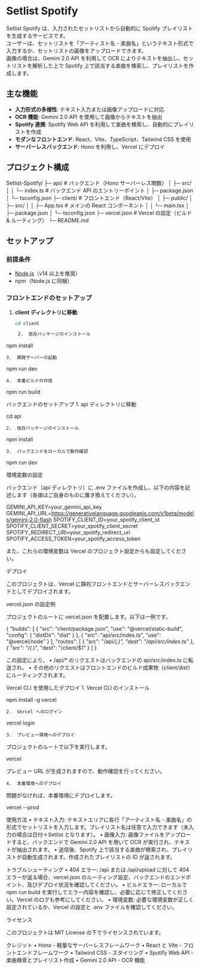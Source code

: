 # Setlist Spotify

Setlist Spotify は、入力されたセットリストから自動的に Spotify プレイリストを生成するサービスです。  
ユーザーは、セットリストを「アーティスト名 - 楽曲名」というテキスト形式で入力するか、セットリストの画像をアップロードできます。  
画像の場合は、Gemini 2.0 API を利用して OCR によりテキストを抽出し、セットリストを解析した上で Spotify 上で該当する楽曲を検索し、プレイリストを作成します。

## 主な機能

- **入力形式の多様性**: テキスト入力または画像アップロードに対応
- **OCR 機能**: Gemini 2.0 API を使用して画像からテキストを抽出
- **Spotify 連携**: Spotify Web API を利用して楽曲を検索し、自動的にプレイリストを作成
- **モダンなフロントエンド**: React、Vite、TypeScript、Tailwind CSS を使用
- **サーバーレスバックエンド**: Hono を利用し、Vercel にデプロイ

## プロジェクト構成

Setlist-Spotify/
├─ api/                 # バックエンド（Hono サーバーレス関数）
│   ├─ src/
│   │   └─ index.ts   # バックエンド API のエントリーポイント
│   ├─ package.json
│   └─ tsconfig.json
├─ client/              # フロントエンド（React/Vite）
│   ├─ public/
│   ├─ src/
│   │   ├─ App.tsx    # メインの React コンポーネント
│   │   └─ main.tsx
│   ├─ package.json
│   └─ tsconfig.json
├─ vercel.json          # Vercel の設定（ビルド & ルーティング）
└─ README.md

## セットアップ

### 前提条件

- [Node.js](https://nodejs.org/)（v14 以上を推奨）
- npm（Node.js に同梱）

### フロントエンドのセットアップ

1. **client ディレクトリに移動**
   ```bash
   cd client

	2.	依存パッケージのインストール

npm install


	3.	開発サーバーの起動

npm run dev


	4.	本番ビルドの作成

npm run build



バックエンドのセットアップ
	1.	api ディレクトリに移動

cd api


	2.	依存パッケージのインストール

npm install


	3.	バックエンドをローカルで動作確認

npm run dev



環境変数の設定

バックエンド（api ディレクトリ）に .env ファイルを作成し、以下の内容を記述します（各値はご自身のものに置き換えてください）。

GEMINI_API_KEY=your_gemini_api_key
GEMINI_API_URL=https://generativelanguage.googleapis.com/v1beta/models/gemini-2.0-flash
SPOTIFY_CLIENT_ID=your_spotify_client_id
SPOTIFY_CLIENT_SECRET=your_spotify_client_secret
SPOTIFY_REDIRECT_URI=your_spotify_redirect_uri
SPOTIFY_ACCESS_TOKEN=your_spotify_access_token

また、これらの環境変数は Vercel のプロジェクト設定からも設定してください。

デプロイ

このプロジェクトは、Vercel に静的フロントエンドとサーバーレスバックエンドとしてデプロイされます。

vercel.json の設定例

プロジェクトのルートに vercel.json を配置します。以下は一例です。

{
  "builds": [
    {
      "src": "client/package.json",
      "use": "@vercel/static-build",
      "config": { "distDir": "dist" }
    },
    {
      "src": "api/src/index.ts",
      "use": "@vercel/node"
    }
  ],
  "routes": [
    { "src": "/api/(.*)", "dest": "/api/src/index.ts" },
    { "src": "/(.*)", "dest": "/client/$1" }
  ]
}

この設定により、
	•	/api/* のリクエストはバックエンドの api/src/index.ts に転送され、
	•	その他のリクエストはフロントエンドのビルド成果物（client/dist）にルーティングされます。

Vercel CLI を使用したデプロイ
	1.	Vercel CLI のインストール

npm install -g vercel


	2.	Vercel へのログイン

vercel login


	3.	プレビュー環境へのデプロイ
プロジェクトのルートで以下を実行します。

vercel

プレビュー URL が生成されますので、動作確認を行ってください。

	4.	本番環境へのデプロイ
問題がなければ、本番環境にデプロイします。

vercel --prod



使用方法
	•	テキスト入力:
テキストエリアに各行「アーティスト名 - 楽曲名」の形式でセットリストを入力します。プレイリスト名は任意で入力できます（未入力の場合は日付＋Setlist となります）。
	•	画像入力:
画像ファイルをアップロードすると、バックエンドで Gemini 2.0 API を用いて OCR が実行され、テキストが抽出されます。
	•	送信後、Spotify 上で該当する楽曲が検索され、プレイリストが自動生成されます。作成されたプレイリストの ID が返されます。

トラブルシューティング
	•	404 エラー:
/api または /api/upload に対して 404 エラーが返る場合、vercel.json のルーティング設定、バックエンドのエンドポイント、及びデプロイ状況を確認してください。
	•	ビルドエラー:
ローカルで npm run build を実行してエラー内容を確認し、必要に応じて修正してください。Vercel のログも参考にしてください。
	•	環境変数:
必要な環境変数が正しく設定されているか、Vercel の設定と .env ファイルを確認してください。

ライセンス

このプロジェクトは MIT License の下でライセンスされています。

クレジット
	•	Hono - 軽量なサーバーレスフレームワーク
	•	React と Vite - フロントエンドフレームワーク
	•	Tailwind CSS - スタイリング
	•	Spotify Web API - 楽曲検索とプレイリスト作成
	•	Gemini 2.0 API - OCR 機能

